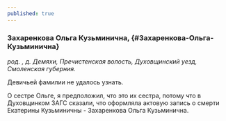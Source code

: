 ```yaml
---
published: true
---
```


### Захаренкова Ольга Кузьминична,  {#Захаренкова-Ольга-Кузьминична}

_род. , д. Демяхи, Пречистенская волость, Духовщинский уезд, Смоленская губерния._



Девичьей фамилии не удалось узнать.

О сестре Ольге, я предположил, что это их сестра, потому что в Духовщинком ЗАГС сказали, что оформляла актовую запись о смерти Екатерины Кузьминичны - Захаренкова Ольга Кузьминична.
        
